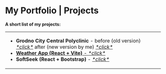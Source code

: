 # My Portfolio | Projects

<b>A short list of my projects:</b>
<table>
  <tr>
    <td>
      <ul>
        <li>
          <b>Grodno City Central Polyclinic </b> - before (old version) <a href="https://web.archive.org/web/20230515132629/http://www.gcgp.by/" target="_blank"><i>*click*</i></a>  after (new version by me) <a href="https://www.gcgp.by/" target="_blank"><i>*click*</i>
        </li>
        <li>
          <b>Weather App (React + Vite)</b> - <a href="https://weather-app-alex-volkov.netlify.app/" target="_blank"><i>*click*</i></a>
        </li>
            <li>
             <b>SoftSeek (React + Bootstrap)</b> - <a href="https://github.com/volkovalexxx/softseek" target="_blank"><i>*click*</i></a>
            </li>
      </ul>
    </td>
  </tr>
</table>

